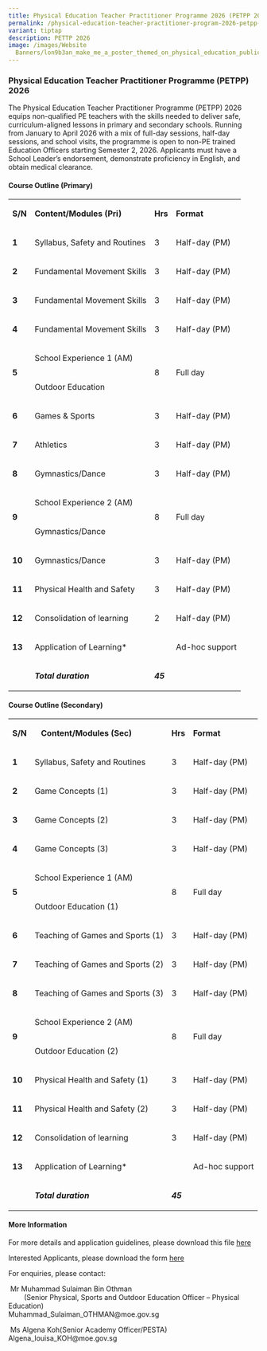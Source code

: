 ```yaml
---
title: Physical Education Teacher Practitioner Programme 2026 (PETPP 2026)
permalink: /physical-education-teacher-practitioner-program-2026-petpp-2026/
variant: tiptap
description: PETTP 2026
image: /images/Website
  Banners/lon9b3an_make_me_a_poster_themed_on_physical_education_public_cfe53c51_43a7_46e4_9dd1_9e0ce11554b5_3.png
---
```

<h3>Physical Education Teacher Practitioner Programme (PETPP) 2026</h3>
<p>The Physical Education Teacher Practitioner Programme (PETPP) 2026 equips
non-qualified PE teachers with the skills needed to deliver safe, curriculum-aligned
lessons in primary and secondary schools. Running from January to April
2026 with a mix of full-day sessions, half-day sessions, and school visits,
the programme is open to non-PE trained Education Officers starting Semester
2, 2026. Applicants must have a School Leader’s endorsement, demonstrate
proficiency in English, and obtain medical clearance.</p>
<h4>Course Outline (Primary)</h4>
<table style="minWidth: 100px">
<colgroup>
<col>
<col>
<col>
<col>
</colgroup>
<tbody>
<tr>
<td rowspan="1" colspan="1">
<p><strong>S/N</strong>
</p>
</td>
<td rowspan="1" colspan="1">
<p><strong>Content/Modules (Pri)</strong>
</p>
</td>
<td rowspan="1" colspan="1">
<p><strong>Hrs</strong>
</p>
</td>
<td rowspan="1" colspan="1">
<p><strong>Format</strong>
</p>
</td>
</tr>
<tr>
<td rowspan="1" colspan="1">
<p><strong>1</strong>
</p>
</td>
<td rowspan="1" colspan="1">
<p>Syllabus, Safety and Routines</p>
</td>
<td rowspan="1" colspan="1">
<p>3</p>
</td>
<td rowspan="1" colspan="1">
<p>Half-day (PM)</p>
</td>
</tr>
<tr>
<td rowspan="1" colspan="1">
<p><strong>2</strong>
</p>
</td>
<td rowspan="1" colspan="1">
<p>Fundamental Movement Skills</p>
</td>
<td rowspan="1" colspan="1">
<p>3</p>
</td>
<td rowspan="1" colspan="1">
<p>Half-day (PM)</p>
</td>
</tr>
<tr>
<td rowspan="1" colspan="1">
<p><strong>3</strong>
</p>
</td>
<td rowspan="1" colspan="1">
<p>Fundamental Movement Skills</p>
</td>
<td rowspan="1" colspan="1">
<p>3</p>
</td>
<td rowspan="1" colspan="1">
<p>Half-day (PM)</p>
</td>
</tr>
<tr>
<td rowspan="1" colspan="1">
<p><strong>4</strong>
</p>
</td>
<td rowspan="1" colspan="1">
<p>Fundamental Movement Skills</p>
</td>
<td rowspan="1" colspan="1">
<p>3</p>
</td>
<td rowspan="1" colspan="1">
<p>Half-day (PM)</p>
</td>
</tr>
<tr>
<td rowspan="2" colspan="1">
<p><strong>5</strong>
</p>
</td>
<td rowspan="1" colspan="1">
<p>School Experience 1&nbsp;(AM)</p>
</td>
<td rowspan="2" colspan="1">
<p>8</p>
</td>
<td rowspan="2" colspan="1">
<p>Full day</p>
</td>
</tr>
<tr>
<td rowspan="1" colspan="1">
<p>Outdoor Education</p>
</td>
</tr>
<tr>
<td rowspan="1" colspan="1">
<p><strong>6</strong>
</p>
</td>
<td rowspan="1" colspan="1">
<p>Games &amp; Sports</p>
</td>
<td rowspan="1" colspan="1">
<p>3</p>
</td>
<td rowspan="1" colspan="1">
<p>Half-day (PM)</p>
</td>
</tr>
<tr>
<td rowspan="1" colspan="1">
<p><strong>7</strong>
</p>
</td>
<td rowspan="1" colspan="1">
<p>Athletics</p>
</td>
<td rowspan="1" colspan="1">
<p>3</p>
</td>
<td rowspan="1" colspan="1">
<p>Half-day (PM)</p>
</td>
</tr>
<tr>
<td rowspan="1" colspan="1">
<p><strong>8</strong>
</p>
</td>
<td rowspan="1" colspan="1">
<p>Gymnastics/Dance</p>
</td>
<td rowspan="1" colspan="1">
<p>3</p>
</td>
<td rowspan="1" colspan="1">
<p>Half-day (PM)</p>
</td>
</tr>
<tr>
<td rowspan="2" colspan="1">
<p><strong>9</strong>
</p>
</td>
<td rowspan="1" colspan="1">
<p>School Experience 2&nbsp;(AM)</p>
</td>
<td rowspan="2" colspan="1">
<p>8</p>
</td>
<td rowspan="2" colspan="1">
<p>Full day</p>
</td>
</tr>
<tr>
<td rowspan="1" colspan="1">
<p>Gymnastics/Dance</p>
</td>
</tr>
<tr>
<td rowspan="1" colspan="1">
<p><strong>10</strong>
</p>
</td>
<td rowspan="1" colspan="1">
<p>Gymnastics/Dance</p>
</td>
<td rowspan="1" colspan="1">
<p>3</p>
</td>
<td rowspan="1" colspan="1">
<p>Half-day (PM)</p>
</td>
</tr>
<tr>
<td rowspan="1" colspan="1">
<p><strong>11</strong>
</p>
</td>
<td rowspan="1" colspan="1">
<p>Physical Health and Safety</p>
</td>
<td rowspan="1" colspan="1">
<p>3</p>
</td>
<td rowspan="1" colspan="1">
<p>Half-day (PM)</p>
</td>
</tr>
<tr>
<td rowspan="1" colspan="1">
<p><strong>12</strong>
</p>
</td>
<td rowspan="1" colspan="1">
<p>Consolidation of learning</p>
</td>
<td rowspan="1" colspan="1">
<p>2</p>
</td>
<td rowspan="1" colspan="1">
<p>Half-day (PM)</p>
</td>
</tr>
<tr>
<td rowspan="1" colspan="1">
<p><strong>13</strong>
</p>
</td>
<td rowspan="1" colspan="1">
<p>Application of Learning*</p>
</td>
<td rowspan="1" colspan="1">
<p>&nbsp;</p>
</td>
<td rowspan="1" colspan="1">
<p>Ad-hoc support</p>
</td>
</tr>
<tr>
<td rowspan="1" colspan="1">
<p>&nbsp;</p>
</td>
<td rowspan="1" colspan="1">
<p><strong><em>Total duration</em></strong>
</p>
</td>
<td rowspan="1" colspan="1">
<p><strong><em>45</em></strong>
</p>
</td>
<td rowspan="1" colspan="1">
<p>&nbsp;</p>
</td>
</tr>
</tbody>
</table>
<p></p>
<h4>Course Outline (Secondary)</h4>
<table style="minWidth: 100px">
<colgroup>
<col>
<col>
<col>
<col>
</colgroup>
<tbody>
<tr>
<td rowspan="1" colspan="1">
<p><strong>S/N</strong>
</p>
</td>
<td rowspan="1" colspan="1">
<p><strong>&nbsp;&nbsp; Content/Modules (Sec)</strong>
</p>
</td>
<td rowspan="1" colspan="1">
<p><strong>Hrs</strong>
</p>
</td>
<td rowspan="1" colspan="1">
<p><strong>Format</strong>
</p>
</td>
</tr>
<tr>
<td rowspan="1" colspan="1">
<p><strong>1</strong>
</p>
</td>
<td rowspan="1" colspan="1">
<p>Syllabus, Safety and Routines</p>
</td>
<td rowspan="1" colspan="1">
<p>3</p>
</td>
<td rowspan="1" colspan="1">
<p>Half-day (PM)</p>
</td>
</tr>
<tr>
<td rowspan="1" colspan="1">
<p><strong>2</strong>
</p>
</td>
<td rowspan="1" colspan="1">
<p>Game Concepts (1)</p>
</td>
<td rowspan="1" colspan="1">
<p>3</p>
</td>
<td rowspan="1" colspan="1">
<p>Half-day (PM)</p>
</td>
</tr>
<tr>
<td rowspan="1" colspan="1">
<p><strong>3</strong>
</p>
</td>
<td rowspan="1" colspan="1">
<p>Game Concepts (2)</p>
</td>
<td rowspan="1" colspan="1">
<p>3</p>
</td>
<td rowspan="1" colspan="1">
<p>Half-day (PM)</p>
</td>
</tr>
<tr>
<td rowspan="1" colspan="1">
<p><strong>4</strong>
</p>
</td>
<td rowspan="1" colspan="1">
<p>Game Concepts (3)</p>
</td>
<td rowspan="1" colspan="1">
<p>3</p>
</td>
<td rowspan="1" colspan="1">
<p>Half-day (PM)</p>
</td>
</tr>
<tr>
<td rowspan="2" colspan="1">
<p><strong>5</strong>
</p>
</td>
<td rowspan="1" colspan="1">
<p>School Experience 1&nbsp;(AM)</p>
</td>
<td rowspan="2" colspan="1">
<p>8</p>
</td>
<td rowspan="2" colspan="1">
<p>Full day</p>
</td>
</tr>
<tr>
<td rowspan="1" colspan="1">
<p>Outdoor Education (1)</p>
</td>
</tr>
<tr>
<td rowspan="1" colspan="1">
<p><strong>6</strong>
</p>
</td>
<td rowspan="1" colspan="1">
<p>Teaching of Games and Sports (1)</p>
</td>
<td rowspan="1" colspan="1">
<p>3</p>
</td>
<td rowspan="1" colspan="1">
<p>Half-day (PM)</p>
</td>
</tr>
<tr>
<td rowspan="1" colspan="1">
<p><strong>7</strong>
</p>
</td>
<td rowspan="1" colspan="1">
<p>Teaching of Games and Sports (2)</p>
</td>
<td rowspan="1" colspan="1">
<p>3</p>
</td>
<td rowspan="1" colspan="1">
<p>Half-day (PM)</p>
</td>
</tr>
<tr>
<td rowspan="1" colspan="1">
<p><strong>8</strong>
</p>
</td>
<td rowspan="1" colspan="1">
<p>Teaching of Games and Sports (3)</p>
</td>
<td rowspan="1" colspan="1">
<p>3</p>
</td>
<td rowspan="1" colspan="1">
<p>Half-day (PM)</p>
</td>
</tr>
<tr>
<td rowspan="2" colspan="1">
<p><strong>9</strong>
</p>
</td>
<td rowspan="1" colspan="1">
<p>School Experience 2&nbsp;(AM)</p>
</td>
<td rowspan="2" colspan="1">
<p>8</p>
</td>
<td rowspan="2" colspan="1">
<p>Full day</p>
</td>
</tr>
<tr>
<td rowspan="1" colspan="1">
<p>Outdoor Education (2)</p>
</td>
</tr>
<tr>
<td rowspan="1" colspan="1">
<p><strong>10</strong>
</p>
</td>
<td rowspan="1" colspan="1">
<p>Physical Health and Safety (1)</p>
</td>
<td rowspan="1" colspan="1">
<p>3</p>
</td>
<td rowspan="1" colspan="1">
<p>Half-day (PM)</p>
</td>
</tr>
<tr>
<td rowspan="1" colspan="1">
<p><strong>11</strong>
</p>
</td>
<td rowspan="1" colspan="1">
<p>Physical Health and Safety (2)</p>
</td>
<td rowspan="1" colspan="1">
<p>3</p>
</td>
<td rowspan="1" colspan="1">
<p>Half-day (PM)</p>
</td>
</tr>
<tr>
<td rowspan="1" colspan="1">
<p><strong>12</strong>
</p>
</td>
<td rowspan="1" colspan="1">
<p>Consolidation of learning</p>
</td>
<td rowspan="1" colspan="1">
<p>3</p>
</td>
<td rowspan="1" colspan="1">
<p>Half-day (PM)</p>
</td>
</tr>
<tr>
<td rowspan="1" colspan="1">
<p><strong>13</strong>
</p>
</td>
<td rowspan="1" colspan="1">
<p>Application of Learning*</p>
</td>
<td rowspan="1" colspan="1">
<p>&nbsp;</p>
</td>
<td rowspan="1" colspan="1">
<p>Ad-hoc support</p>
</td>
</tr>
<tr>
<td rowspan="1" colspan="1">
<p>&nbsp;</p>
</td>
<td rowspan="1" colspan="1">
<p><strong><em>Total duration</em></strong>
</p>
</td>
<td rowspan="1" colspan="1">
<p><strong><em>45</em></strong>
</p>
</td>
<td rowspan="1" colspan="1">
<p>&nbsp;</p>
</td>
</tr>
</tbody>
</table>
<p></p>
<h4>More Information</h4>
<p>For more details and application guidelines, please download this file
<a href="/files/Registration Forms/PETPP_2026__Pri_Sec__Pgm_Outline.pdf" rel="noopener nofollow" target="_blank">here</a>
</p>
<p>Interested Applicants, please download the form <a href="/files/Registration Forms/PETPP_2026__Pri_Sec__Registration_Form.pdf" rel="noopener noreferrer nofollow" target="_blank">here</a>
</p>
<p>For enquiries, please contact:</p>
<p>&nbsp;Mr Muhammad Sulaiman Bin Othman &nbsp;&nbsp;&nbsp;&nbsp;&nbsp;&nbsp;&nbsp;&nbsp;&nbsp;&nbsp;&nbsp;&nbsp;&nbsp;&nbsp;&nbsp;&nbsp;&nbsp;&nbsp;&nbsp;&nbsp;&nbsp;&nbsp;&nbsp;&nbsp;&nbsp;&nbsp;&nbsp;&nbsp;&nbsp;&nbsp;&nbsp;&nbsp;&nbsp;&nbsp;&nbsp;&nbsp;&nbsp;&nbsp;&nbsp;&nbsp;&nbsp;&nbsp;&nbsp;&nbsp;&nbsp;&nbsp;&nbsp;&nbsp;&nbsp;&nbsp;&nbsp;&nbsp;
&nbsp;&nbsp;&nbsp;&nbsp;&nbsp;&nbsp;&nbsp;&nbsp;(Senior Physical, Sports
and Outdoor Education Officer – Physical Education)
<br><a rel="noopener noreferrer nofollow" target="_blank">Muhammad_Sulaiman_OTHMAN@moe.gov.sg</a>
</p>
<p>&nbsp;Ms Algena Koh(Senior Academy Officer/PESTA)
<br><a rel="noopener noreferrer nofollow" target="_blank">Algena_louisa_KOH@moe.gov.sg</a>
</p>
<p></p>